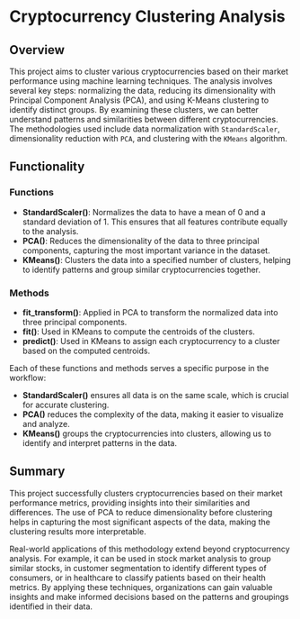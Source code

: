 # Cryptocurrency Clustering Analysis

## Overview

This project aims to cluster various cryptocurrencies based on their market performance using machine learning techniques. The analysis involves several key steps: normalizing the data, reducing its dimensionality with Principal Component Analysis (PCA), and using K-Means clustering to identify distinct groups. By examining these clusters, we can better understand patterns and similarities between different cryptocurrencies. The methodologies used include data normalization with `StandardScaler`, dimensionality reduction with `PCA`, and clustering with the `KMeans` algorithm.

## Functionality

### Functions
- **StandardScaler()**: Normalizes the data to have a mean of 0 and a standard deviation of 1. This ensures that all features contribute equally to the analysis.
- **PCA()**: Reduces the dimensionality of the data to three principal components, capturing the most important variance in the dataset.
- **KMeans()**: Clusters the data into a specified number of clusters, helping to identify patterns and group similar cryptocurrencies together.

### Methods
- **fit_transform()**: Applied in PCA to transform the normalized data into three principal components.
- **fit()**: Used in KMeans to compute the centroids of the clusters.
- **predict()**: Used in KMeans to assign each cryptocurrency to a cluster based on the computed centroids.

Each of these functions and methods serves a specific purpose in the workflow:
- **StandardScaler()** ensures all data is on the same scale, which is crucial for accurate clustering.
- **PCA()** reduces the complexity of the data, making it easier to visualize and analyze.
- **KMeans()** groups the cryptocurrencies into clusters, allowing us to identify and interpret patterns in the data.

## Summary

This project successfully clusters cryptocurrencies based on their market performance metrics, providing insights into their similarities and differences. The use of PCA to reduce dimensionality before clustering helps in capturing the most significant aspects of the data, making the clustering results more interpretable.

Real-world applications of this methodology extend beyond cryptocurrency analysis. For example, it can be used in stock market analysis to group similar stocks, in customer segmentation to identify different types of consumers, or in healthcare to classify patients based on their health metrics. By applying these techniques, organizations can gain valuable insights and make informed decisions based on the patterns and groupings identified in their data.
